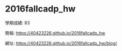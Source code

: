 # 2016fallcadp_hw

學期成績: 83

簡報: https://40423226.github.io/2016fallcadp_hw

網址: https://40423226.github.io/2016fallcadp_hw/blog/
